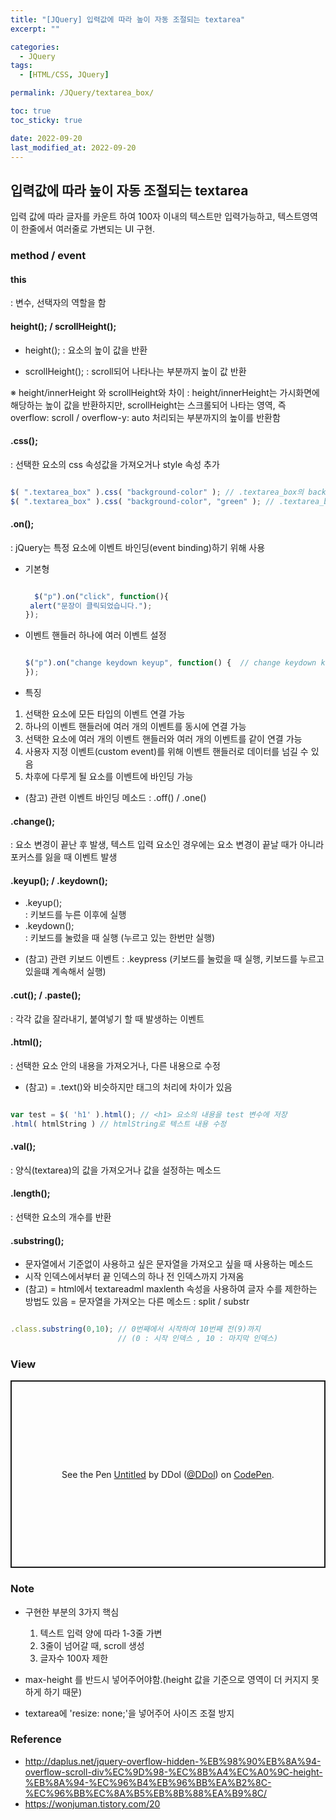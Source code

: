 ```yaml
---
title: "[JQuery] 입력값에 따라 높이 자동 조절되는 textarea"
excerpt: ""

categories:
  - JQuery
tags:
  - [HTML/CSS, JQuery]

permalink: /JQuery/textarea_box/

toc: true
toc_sticky: true

date: 2022-09-20
last_modified_at: 2022-09-20
---
```


## 입력값에 따라 높이 자동 조절되는 textarea 
입력 값에 따라 글자를 카운트 하여 100자 이내의 텍스트만 입력가능하고, 텍스트영역이 한줄에서 여러줄로 가변되는 UI 구현.


### method / event

#### this 
: 변수, 선택자의 역할을 함
  
#### height(); / scrollHeight(); 
- height();
  : 요소의 높이 값을 반환

- scrollHeight(); 
  : scroll되어 나타나는 부분까지 높이 값 반환
  
 ※ height/innerHeight 와 scrollHeight와 차이
 : height/innerHeight는 가시화면에 해당하는 높이 값을 반환하지만, scrollHeight는 스크롤되어 나타는 영역, 즉 overflow: scroll / overflow-y: auto 처리되는 부분까지의 높이를 반환함
 
#### .css();  
: 선택한 요소의 css 속성값을 가져오거나 style 속성 추가

```javascript

$( ".textarea_box" ).css( "background-color" ); // .textarea_box의 background-color 속성값을 가져옴
$( ".textarea_box" ).css( "background-color", "green" ); // .textarea_box의 background-color 속성 값을 추가하여 스타일 변경

```
 
#### .on(); 
: jQuery는 특정 요소에 이벤트 바인딩(event binding)하기 위해 사용

- 기본형  

  ```javascript

    $("p").on("click", function(){
   alert("문장이 클릭되었습니다.");
  });

  ```
- 이벤트 핸들러 하나에 여러 이벤트 설정  
  
  ```javascript

  $("p").on("change keydown keyup", function() {  // change keydown keyup 의 요소변경 이후에 이벤트 발생
  });
  
  ```

- 특징
1. 선택한 요소에 모든 타입의 이벤트 연결 가능
2. 하나의 이벤트 핸들러에 여러 개의 이벤트를 동시에 연결 가능
3. 선택한 요소에 여러 개의 이벤트 핸들러와 여러 개의 이벤트를 같이 연결 가능
4. 사용자 지정 이벤트(custom event)를 위해 이벤트 핸들러로 데이터를 넘길 수 있음
5. 차후에 다루게 될 요소를 이벤트에 바인딩 가능

+ (참고) 관련 이벤트 바인딩 메소드 : .off() / .one() 

#### .change();  
: 요소 변경이 끝난 후 발생, 텍스트 입력 요소인 경우에는 요소 변경이 끝날 때가 아니라 포커스를 잃을 때 이벤트 발생
  
#### .keyup(); / .keydown(); 
- .keyup();  
  : 키보드를 누른 이후에 실행
- .keydown();  
  :  키보드를 눌렀을 때 실행 (누르고 있는 한번만 실행)
  
+ (참고) 관련 키보드 이벤트 : .keypress (키보드를 눌렀을 때 실행, 키보드를 누르고 있을떄 계속해서 실행)
  
#### .cut(); / .paste();
: 각각 값을 잘라내기, 붙여넣기 할 때 발생하는 이벤트
  
  
#### .html(); 
: 선택한 요소 안의 내용을 가져오거나, 다른 내용으로 수정

+ (참고) 
    = .text()와 비슷하지만 태그의 처리에 차이가 있음

```javascript

var test = $( 'h1' ).html(); // <h1> 요소의 내용을 test 변수에 저장
.html( htmlString ) // htmlString로 텍스트 내용 수정

```

#### .val(); 
: 양식(textarea)의 값을 가져오거나 값을 설정하는 메소드
 
#### .length(); 
: 선택한 요소의 개수를 반환
 
#### .substring();
  + 문자열에서 기준없이 사용하고 싶은 문자열을 가져오고 싶을 때 사용하는 메소드
  + 시작 인덱스에서부터 끝 인덱스의 하나 전 인덱스까지 가져옴
  + (참고) 
    = html에서 textareadml maxlenth 속성을 사용하여 글자 수를 제한하는 방법도 있음
    = 문자열을 가져오는 다른 메소드 : split / substr  
    
```Javascript

.class.substring(0,10); // 0번째에서 시작하여 10번째 전(9)까지 
                        // (0 : 시작 인덱스 , 10 : 마지막 인덱스)

```
  
### View
<p class="codepen" data-height="300" data-default-tab="result" data-slug-hash="xxjdLPg" data-user="DDol" style="height: 300px; box-sizing: border-box; display: flex; align-items: center; justify-content: center; border: 2px solid; margin: 1em 0; padding: 1em;">
  <span>See the Pen <a href="https://codepen.io/DDol/pen/xxjdLPg">
  Untitled</a> by DDol (<a href="https://codepen.io/DDol">@DDol</a>)
  on <a href="https://codepen.io">CodePen</a>.</span>
</p>
<script async src="https://cpwebassets.codepen.io/assets/embed/ei.js"></script>

### Note
- 구현한 부분의 3가지 핵심
  1. 텍스트 입력 양에 따라 1-3줄 가변
  2. 3줄이 넘어갈 때, scroll 생성
  3. 글자수 100자 제한  
    
- max-height 를 반드시 넣어주어야함.(height 값을 기준으로 영역이 더 커지지 못하게 하기 때문)
- textarea에 'resize: none;'을 넣어주어 사이즈 조절 방지 

### Reference
- http://daplus.net/jquery-overflow-hidden-%EB%98%90%EB%8A%94-overflow-scroll-div%EC%9D%98-%EC%8B%A4%EC%A0%9C-height-%EB%8A%94-%EC%96%B4%EB%96%BB%EA%B2%8C-%EC%96%BB%EC%8A%B5%EB%8B%88%EA%B9%8C/
- https://wonjuman.tistory.com/20
